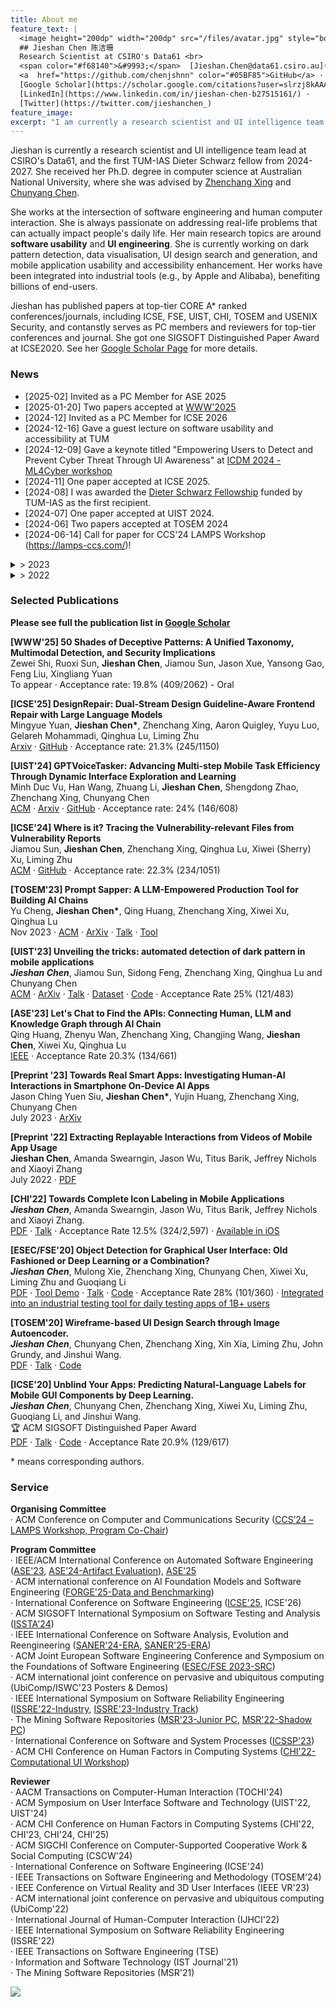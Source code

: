 ```yaml
---
title: About me
feature_text: |
  <image height="200dp" width="200dp" src="/files/avatar.jpg" style="border-radius: 50%;" /> 
  ## Jieshan Chen 陈洁珊
  Research Scientist at CSIRO's Data61 <br>
  <span color="#f68140">&#9993;</span>  [Jieshan.Chen@data61.csiro.au](mailto:Jieshan.Chen@data61.csiro.au) · 
  <a  href="https://github.com/chenjshnn" color="#05BF85">GitHub</a> · 
  [Google Scholar](https://scholar.google.com/citations?user=slrzj8kAAAAJ&hl=en) · 
  [LinkedIn](https://www.linkedin.com/in/jieshan-chen-b27515161/) · 
  [Twitter](https://twitter.com/jieshanchen_)
feature_image: 
excerpt: "I am currently a research scientist and UI intelligence team lead at CSIRO's Data61, and the first TUM-IAS Dieter Schwarz fellow from 2024-2027. Before joining Data61, I pursued my Ph.D. degree in computer science at Australian National University. My work lies in the fields of software engineering, deep learning, and human computer interaction. My main research topics are around **software usability** and **UI engineering**. Specifically, by understanding the semantics of user interfaces (UIs), my work aims to improve designers’, developers’, and end-users’ efficiency when designing, developing and using the mobile applications. I am currently working on android code generation from UI design, UI design search and generation, and mobile application accessibility enhancement." 
---
```


Jieshan is currently a research scientist and UI intelligence team lead at CSIRO's Data61, and the first TUM-IAS Dieter Schwarz fellow from 2024-2027. She received her Ph.D. degree in computer science at Australian National University, where she was advised by [Zhenchang Xing](https://cecs.anu.edu.au/people/zhenchang-xing) and [Chunyang Chen](https://chunyang-chen.github.io/). 

She works at the intersection of software engineering and human computer interaction. She is always passionate on addressing real-life problems that can actually impact people's daily life. Her main research topics are around **software usability** and **UI engineering**. She is currently working on dark pattern detection, data visualisation, UI design search and generation, and mobile application usability and accessibility enhancement. Her works have been integrated into industrial tools (e.g., by Apple and Alibaba), benefiting billions of end-users.

Jieshan has published papers at top-tier CORE A* ranked conferences/journals, including ICSE, FSE, UIST, CHI, TOSEM and USENIX Security, and contanstly serves as PC members and reviewers for top-tier conferences and journal. She got one SIGSOFT Distinguished Paper Award at ICSE2020. See her [Google Scholar Page](https://scholar.google.com/citations?user=slrzj8kAAAAJ) for more details.



### News
- [2025-02] Invited as a PC Member for ASE 2025
- [2025-01-20] Two papers accepted at [WWW'2025](https://www2025.thewebconf.org/)
- [2024-12] Invited as a PC Member for ICSE 2026
- [2024-12-16] Gave a guest lecture on software usability and accessibility at TUM
- [2024-12-09] Gave a keynote titled "Empowering Users to Detect and Prevent Cyber Threat Through UI Awareness" at [ICDM 2024 - ML4Cyber workshop](https://ml4cyber.github.io/24/)
- [2024-11] One paper accepted at ICSE 2025.
- [2024-08] I was awarded the [Dieter Schwarz Fellowship](https://www.cs.cit.tum.de/en/seai/news/article/dr-jieshan-chen-awarded-prestigious-dieter-schwarz-fellowship-at-tum/) funded by TUM-IAS as the first recipient.
- [2024-07] One paper accepted at UIST 2024.
- [2024-06] Two papers accepted at TOSEM 2024
- [2024-06-14] Call for paper for CCS'24 LAMPS Workshop (https://lamps-ccs.com/)!
<details>
<summary><a> > 2023 </a></summary>
- [2023-12] Our paper "Where is it? Tracing the Vulnerability-relevant Files from Vulnerability Reports" is accepted by ICSE'2024!  <br />
- [2023-12-05] Our paper "Prompt Sapper: A LLM-Empowered Production Tool for Building AI Chains" is accepted by TOSEM 2023!  <br />
- [2023-11] Invited as a PC Member for ICSE 2025  <br />
- [2023-08-05] Our paper "Unveiling the tricks: automated detection of dark pattern in mobile applications" is accepted by [UIST 2023](https://uist.acm.org/2023/)  <br />
- [2023-07] Invited as a PC Member for SANER 2024  <br />
- [2023-05] Invited as a PC Member for ASE 2023  <br />
</details>
<details>
<summary><a> > 2022 </a></summary>
- [2022-12-01] Selected as a Junior PC Member at MSR 2023  <br />
- [2022-08-31] Gave a talk titled **"Understanding Fairness Issues in Machine Unlearning and Dark Pattern"** at [NIST Workshop on Mitigating AI Bias in Context](https://www.nccoe.nist.gov/get-involved/attend-events/workshop-mitigating-ai-bias-context)   <br />
- [2022-07-08] Released a preprint version of our work **"Extracting Replayable Interactions from Videos of Mobile App Usage"**  <br />
- [2022-01-10] Joined CSIRO's Data61 as a research scientist <br />
- [2021-11-16] Our paper **"Towards Complete Icon Labeling in Mobile Applications"** accepted at [CHI 2022](https://chi2022.acm.org/) <br />
- [2021-05-26] Presented our paper **"Wireframe-based UI Design Search through Image Autoencoder"** at ICSE 2021 <br />
</details>


### Selected Publications

**Please see full the publication list in [Google Scholar](https://scholar.google.com/citations?user=slrzj8kAAAAJ)**

**[WWW'25] 50 Shades of Deceptive Patterns: A Unified Taxonomy, Multimodal Detection, and Security Implications** <br />
Zewei Shi, Ruoxi Sun, **Jieshan Chen**, Jiamou Sun, Jason Xue, Yansong Gao, Feng Liu, Xingliang Yuan <br />
To appear · Acceptance rate: 19.8% (409/2062) - Oral

**[ICSE'25] DesignRepair: Dual-Stream Design Guideline-Aware Frontend Repair with Large Language Models** <br />
Mingyue Yuan, **Jieshan Chen\***, Zhenchang Xing, Aaron Quigley, Yuyu Luo, Gelareh Mohammadi, Qinghua Lu, Liming Zhu <br />
[Arxiv](https://arxiv.org/pdf/2411.01606) · [GitHub](https://github.com/UGAIForge/DesignRepair2024) · Acceptance rate: 21.3% (245/1150)

**[UIST'24] GPTVoiceTasker: Advancing Multi-step Mobile Task Efficiency Through Dynamic Interface Exploration and Learning** <br />
Minh Duc Vu, Han Wang, Zhuang Li, **Jieshan Chen**, Shengdong Zhao, Zhenchang Xing, Chunyang Chen  <br />
[ACM](https://dl.acm.org/doi/10.1145/3654777.3676356) · [Arxiv](https://arxiv.org/pdf/2401.14268) · [GitHub](https://github.com/vuminhduc796/GPTVoiceTasker) · Acceptance rate: 24% (146/608)

**[ICSE'24] Where is it? Tracing the Vulnerability-relevant Files from Vulnerability Reports** <br />
Jiamou Sun, **Jieshan Chen**, Zhenchang Xing, Qinghua Lu, Xiwei (Sherry) Xu, Liming Zhu <br />
[ACM](https://dl.acm.org/doi/10.1145/3597503.3639202) · [GitHub](https://github.com/anonymous-77400046/vulnerability_file_trace) · Acceptance rate: 22.3% (234/1051)

**[TOSEM'23] Prompt Sapper: A LLM-Empowered Production Tool for Building AI Chains** <br />
Yu Cheng, **Jieshan Chen\***, Qing Huang, Zhenchang Xing, Xiwei Xu, Qinghua Lu <br />
Nov 2023 · [ACM](https://dl.acm.org/doi/10.1145/3638247) · [ArXiv](https://arxiv.org/pdf/2306.12028) · [Talk](https://www.youtube.com/watch?v=6QZW8WjYesI&lc=Ugyadp9ya26_0qr0g0p4AaABAg) · [Tool](https://www.aichain.online/)

**[UIST'23] Unveiling the tricks: automated detection of dark pattern in mobile applications** <br />
***Jieshan Chen***, Jiamou Sun, Sidong Feng, Zhenchang Xing, Qinghua Lu and Chunyang Chen <br />
[ACM](https://dl.acm.org/doi/10.1145/3586183.3606783) · [ArXiv](https://arxiv.org/pdf/2308.05898.pdf) · [Talk](https://m.youtube.com/watch?v=PkXHuPkatpk&t=16167s) · [Dataset](https://zenodo.org/records/8126443) · [Code](https://github.com/chenjshnn/UIST23-UIGuard) · Acceptance Rate 25% (121/483)

**[ASE'23] Let's Chat to Find the APIs: Connecting Human, LLM and Knowledge Graph through AI Chain** <br />
Qing Huang, Zhenyu Wan, Zhenchang Xing, Changjing Wang, **Jieshan Chen**, Xiwei Xu, Qinghua Lu <br />
[IEEE](https://ieeexplore.ieee.org/stamp/stamp.jsp?arnumber=10298399) · Acceptance Rate 20.3% (134/661)

**[Preprint '23] Towards Real Smart Apps: Investigating Human-AI Interactions in Smartphone On-Device AI Apps** <br />
Jason Ching Yuen Siu, **Jieshan Chen\***, Yujin Huang, Zhenchang Xing, Chunyang Chen <br />
July 2023 · [ArXiv](https://arxiv.org/abs/2307.00756) 

**[Preprint '22] Extracting Replayable Interactions from Videos of Mobile App Usage** <br />
**Jieshan Chen**, Amanda Swearngin, Jason Wu, Titus Barik, Jeffrey Nichols and Xiaoyi Zhang <br />
July 2022 · [PDF](/files/Preprint_2022_VideoReply.pdf)

**[CHI'22] Towards Complete Icon Labeling in Mobile Applications** <br />
***Jieshan Chen***, Amanda Swearngin, Jason Wu, Titus Barik, Jeffrey Nichols and Xiaoyi Zhang. <br />
[PDF](/files/CHI_2022_Icon.pdf) · [Talk](https://www.youtube.com/watch?v=3eaTDpBfqQM&ab_channel=ACMSIGCHI) · Acceptance Rate 12.5% (324/2,597) · [Available in iOS](https://machinelearning.apple.com/research/icon-labelling)

**[ESEC/FSE'20] Object Detection for Graphical User Interface: Old Fashioned or Deep Learning or a Combination?** <br />
***Jieshan Chen***, Mulong Xie, Zhenchang Xing, Chunyang Chen, Xiwei Xu, Liming Zhu and Guoqiang Li <br />
[PDF](/files/FSE2020-UIDetection.pdf) · [Tool Demo](http://uied.online/) · [Talk](https://www.youtube.com/watch?v=KFFp81N6zlg) · [Code](https://github.com/chenjshnn/Object-Detection-for-Graphical-User-Interface) · Acceptance Rate 28% (101/360) · [Integrated into an industrial testing tool for daily testing apps of 1B+ users](https://taoxiease.github.io/publications/icse22seip-vtest.pdf)

**[TOSEM'20] Wireframe-based UI Design Search through Image Autoencoder.** <br />
***Jieshan Chen***, Chunyang Chen, Zhenchang Xing, Xin Xia, Liming Zhu, John Grundy, and Jinshui Wang. <br />
[PDF](/files/tosem2020-uisearch.pdf) · [Talk](https://www.youtube.com/watch?v=wF4VDrMpRdo) · [Code](https://github.com/chenjshnn/WAE)  

**[ICSE'20] Unblind Your Apps: Predicting Natural-Language Labels for Mobile GUI Components by Deep Learning.** <br />
***Jieshan Chen***, Chunyang Chen, Zhenchang Xing, Xiwei Xu, Liming Zhu, Guoqiang Li, and Jinshui Wang. <br />
🏆 ACM SIGSOFT Distinguished Paper Award <br /> 
[PDF](/files/ICSE2020-predictContent.pdf) · [Talk](https://www.youtube.com/watch?v=zoRu7UOXAeY&list=PLh7v-bsdypMGkREL9PPVczHtaVLlL4P5h&index=5) · [Code](https://github.com/chenjshnn/LabelDroid) · Acceptance Rate 20.9% (129/617)

<!--
**[IJCNN'17] Ensemble Application of Convolutional and Recurrent Neural Networks for Multi-label Text Categorization.** <br />
Guibin Chen, Deheng Ye, Zhenchang Xing, ***Jieshan Chen***, and Erik Cambria. <br />
[PDF](https://ieeexplore.ieee.org/document/7966144/keywords)
-->

\* means corresponding authors.

### Service
**Organising Committee** <br />
· ACM Conference on Computer and Communications Security ([CCS’24 – LAMPS Workshop, Program Co-Chair](https://lamps-ccs.com/))

**Program Committee** <br />
· IEEE/ACM International Conference on Automated Software Engineering ([ASE'23](https://conf.researchr.org/committee/ase-2023/ase-2023-papers-program-committee), [ASE’24-Artifact Evaluation](https://conf.researchr.org/track/ase-2024/ase-2024-artifact-evaluation-track)), [ASE'25]() <br />
· ACM international conference on AI Foundation Models and Software Engineering ([FORGE'25-Data and Benchmarking](https://conf.researchr.org/committee/forge-2025/forge-2025-benchmarking-organization-committee)) <br />
· International Conference on Software Engineering ([ICSE'25](https://conf.researchr.org/track/icse-2025/icse-2025-research-track), ICSE'26) <br />
· ACM SIGSOFT International Symposium on Software Testing and Analysis ([ISSTA'24](https://2024.issta.org/track/issta-2024-papers)) <br />
· IEEE International Conference on Software Analysis, Evolution and Reengineering ([SANER'24-ERA](https://conf.researchr.org/committee/saner-2024/saner-2024-early-research-achievement--era--track--program-commitee), [SANER'25-ERA](https://conf.researchr.org/committee/saner-2025/saner-2025-early-research-achievement--era--track--program-commitee)) <br />
· ACM Joint European Software Engineering Conference and Symposium on the Foundations of Software Engineering ([ESEC/FSE 2023-SRC](https://2023.esec-fse.org/committee/fse-2023-student-research-competition-program-committee)) <br />
· ACM international joint conference on pervasive and ubiquitous computing (UbiComp/ISWC'23 Posters & Demos) <br />
· IEEE International Symposium on Software Reliability Engineering ([ISSRE'22-Industry](https://issre2022.github.io/committee_industry-PC.html), [ISSRE'23-Industry Track](https://issre.github.io/2023/committee_industry-PC.html)) <br />
· The Mining Software Repositories ([MSR'23-Junior PC](https://conf.researchr.org/committee/msr-2023/msr-2023-junior-pc-program-commitee), [MSR'22-Shadow PC](https://2021.msrconf.org/committee/msr-2021-shadow-pc-shadow-pc-committee)) <br />
· International Conference on Software and System Processes ([ICSSP'23](https://conf.researchr.org/committee/icssp-2023/icssp-2023-papers-program-committee)) <br />
· ACM CHI Conference on Human Factors in Computing Systems ([CHI'22-Computational UI Workshop](https://sites.google.com/nd.edu/computational-uichi22/home)) <br />

**Reviewer** <br />
· AACM Transactions on Computer-Human Interaction (TOCHI'24) <br />
· ACM Symposium on User Interface Software and Technology (UIST'22, UIST'24) <br />
· ACM CHI Conference on Human Factors in Computing Systems (CHI'22, CHI'23, CHI'24, CHI'25) <br />
· ACM SIGCHI Conference on Computer-Supported Cooperative Work & Social Computing (CSCW'24) <br />
· International Conference on Software Engineering (ICSE'24) <br />
· IEEE Transactions on Software Engineering and Methodology (TOSEM'24) <br />
· IEEE Conference on Virtual Reality and 3D User Interfaces (IEEE VR'23) <br />
· ACM international joint conference on pervasive and ubiquitous computing (UbiComp'22) <br />
· International Journal of Human-Computer Interaction (IJHCI'22) <br />
· IEEE International Symposium on Software Reliability Engineering (ISSRE'22) <br />
· IEEE Transactions on Software Engineering (TSE) <br />
· Information and Software Technology (IST Journal'21) <br />
· The Mining Software Repositories (MSR'21)


<a href="https://clustrmaps.com/site/1bnhz" title="Visit tracker"><img src="//www.clustrmaps.com/map_v2.png?d=0jSi742nBLW1zBplx2X6Hk-w2T5g-tjKJyF38nxa7fU&cl=ffffff"></a>




